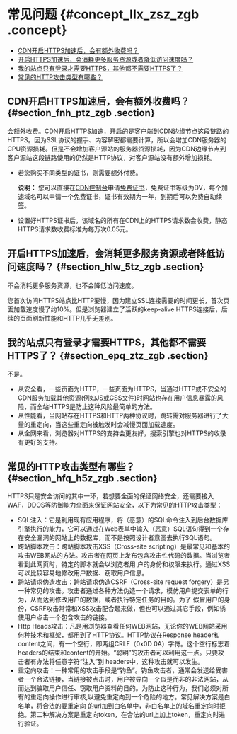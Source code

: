 # 常见问题 {#concept_llx_zsz_zgb .concept}

-   [CDN开启HTTPS加速后，会有额外收费吗？](#section_fnh_ptz_zgb)
-   [开启HTTPS加速后，会消耗更多服务资源或者降低访问速度吗？](#section_hlw_5tz_zgb)
-   [我的站点只有登录才需要HTTPS，其他都不需要HTTPS了？](#section_epq_ztz_zgb)
-   [常见的HTTP攻击类型有哪些？](#section_hfq_h5z_zgb)

## CDN开启HTTPS加速后，会有额外收费吗？ {#section_fnh_ptz_zgb .section}

会额外收费。CDN开启HTTPS加速，开启的是客户端到CDN边缘节点这段链路的HTTPS。因为SSL协议的握手、内容解密都需要计算，所以会增加CDN服务器的CPU资源损耗。但是不会增加客户源站的服务器资源损耗，因为CDN边缘节点到客户源站这段链路使用的仍然是HTTP协议，对客户源站没有额外增加损耗。

-   若您购买不同类型的证书，则需要额外付费。

    **说明：** 您可以直接在[CDN控制台](https://cdnnext.console.aliyun.com)申请[免费证书](../../../../cn.zh-CN/用户指南/域名管理/HTTPS安全加速/证书格式说明.md#section_rbm_std_zdb)，免费证书等级为DV，每个加速域名可以申请一个免费证书，证书有效期为一年，到期后可以免费自动续签。

-   设置好HTTPS证书后，该域名的所有在CDN上的HTTPS请求数会收费，静态HTTPS请求数收费标准为每万次0.05元。

## 开启HTTPS加速后，会消耗更多服务资源或者降低访问速度吗？ {#section_hlw_5tz_zgb .section}

不会消耗更多服务资源，也不会降低访问速度。

您首次访问HTTPS站点比HTTP要慢，因为建立SSL连接需要的时间更长，首次页面加载速度慢了约10%。但是浏览器建立了活跃的keep-alive HTTPS连接后，后续的页面刷新性能和HTTP几乎无差别。

## 我的站点只有登录才需要HTTPS，其他都不需要HTTPS了？ {#section_epq_ztz_zgb .section}

不是。

-   从安全看，一些页面为HTTP，一些页面为HTTPS，当通过HTTP或不安全的CDN服务加载其他资源\(例如JS或CSS文件\)时网站也存在用户信息暴露的风险，而全站HTTPS是防止这种风险最简单的方法。
-   从性能看，当网站存在HTTPS和HTTP两种协议时，跳转需对服务器进行了大量的重定向，当这些重定向被触发时会减慢页面加载速度。
-   从全网来看，浏览器对HTTPS的支持会更友好，搜索引擎也对HTTPS的收录有更好的支持。

## 常见的HTTP攻击类型有哪些？ {#section_hfq_h5z_zgb .section}

HTTPS只是安全访问的其中一环，若想要全面的保证网络安全，还需要接入WAF，DDOS等防御能力全面来保证网站安全，以下为常见的HTTP攻击类型：

-   SQL注入：它是利用现有应用程序，将（恶意）的SQL命令注入到后台数据库引擎执行的能力，它可以通过在Web表单中输入（恶意）SQL语句得到一个存在安全漏洞的网站上的数据库，而不是按照设计者意图去执行SQL语句。
-   跨站脚本攻击：跨站脚本攻击XSS（Cross-site scripting）是最常见和基本的攻击WEB网站的方法。攻击者在网页上发布包含攻击性代码的数据。当浏览者看到此网页时，特定的脚本就会以浏览者用 户的身份和权限来执行。通过XSS可以比较容易地修改用户数据、窃取用户信息。
-   跨站请求伪造攻击：跨站请求伪造CSRF（Cross-site request forgery）是另一种常见的攻击。攻击者通过各种方法伪造一个请求，模仿用户提交表单的行为，从而达到修改用户的数据，或者执行特定任务的目的。为了 假冒用户的身份，CSRF攻击常常和XSS攻击配合起来做，但也可以通过其它手段，例如诱使用户点击一个包含攻击的链接。
-   Http Heads攻击：凡是用浏览器查看任何WEB网站，无论你的WEB网站采用何种技术和框架，都用到了HTTP协议。HTTP协议在Response header和content之间，有一个空行，即两组CRLF（0x0D 0A）字符。这个空行标志着headers的结束和content的开始。“聪明”的攻击者可以利用这一点。只要攻击者有办法将任意字符“注入”到 headers中，这种攻击就可以发生。
-   重定向攻击：一种常用的攻击手段是“钓鱼”。钓鱼攻击者，通常会发送给受害者一个合法链接，当链接被点击时，用户被导向一个似是而非的非法网站，从而达到骗取用户信任、窃取用户资料的目的。为防止这种行为，我们必须对所有的重定向操作进行审核,以避免重定向到一个危险的地方。常见解决方案是白名单，将合法的要重定向 的url加到白名单中，非白名单上的域名重定向时拒绝。第二种解决方案是重定向token，在合法的url上加上token，重定向时进行验证。

